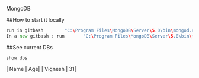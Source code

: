 MongoDB

##How to start it locally

```go
run in gitbash        "C:\Program Files\MongoDB\Server\5.0\bin\mongod.exe" --dbpath "C:\MongoDB\data"
In a new gitbash : run       "C:\Program Files\MongoDB\Server\5.0\bin\mongo.exe"

```
##See current DBs

```mongo
show dbs
```
| Name | Age|
| Vignesh | 31|
